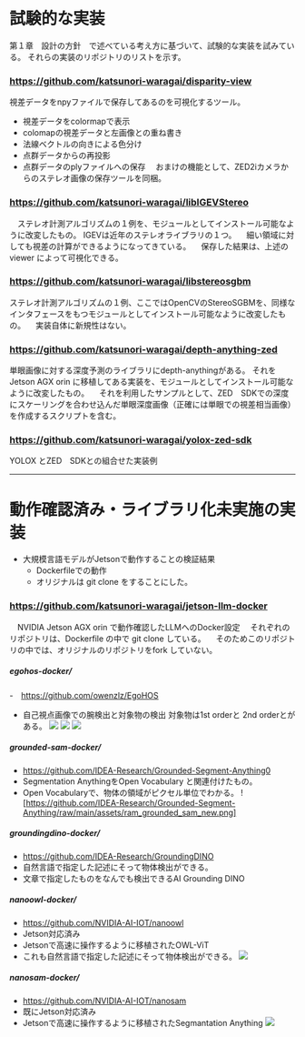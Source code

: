 # 試験的な実装
第１章　設計の方針　で述べている考え方に基づいて、試験的な実装を試みている。
それらの実装のリポジトリのリストを示す。

### https://github.com/katsunori-waragai/disparity-view
 視差データをnpyファイルで保存してあるのを可視化するツール。
 - 視差データをcolormapで表示
 - colomapの視差データと左画像との重ね書き
 - 法線ベクトルの向きによる色分け
 - 点群データからの再投影
 - 点群データのplyファイルへの保存
　おまけの機能として、ZED2iカメラからのステレオ画像の保存ツールを同梱。
### https://github.com/katsunori-waragai/libIGEVStereo
　ステレオ計測アルゴリズムの１例を、モジュールとしてインストール可能なように改変したもの。
  IGEVは近年のステレオライブラリの１つ。
　細い領域に対しても視差の計算ができるようになってきている。
　保存した結果は、上述のviewer によって可視化できる。

### https://github.com/katsunori-waragai/libstereosgbm
 ステレオ計測アルゴリズムの１例、ここではOpenCVのStereoSGBMを、同様なインタフェースをもつモジュールとしてインストール可能なように改変したもの。
　実装自体に新規性はない。

### https://github.com/katsunori-waragai/depth-anything-zed
 単眼画像に対する深度予測のライブラリにdepth-anythingがある。
 それをJetson AGX orin に移植してある実装を、モジュールとしてインストール可能なように改変したもの。
　それを利用したサンプルとして、ZED　SDKでの深度にスケーリングを合わせ込んだ単眼深度画像（正確には単眼での視差相当画像）を作成するスクリプトを含む。

### https://github.com/katsunori-waragai/yolox-zed-sdk
YOLOX とZED　SDKとの組合せた実装例


-----------------------------------------------

# 動作確認済み・ライブラリ化未実施の実装
- 大規模言語モデルがJetsonで動作することの検証結果
  - Dockerfileでの動作
  - オリジナルは git clone をすることにした。


### https://github.com/katsunori-waragai/jetson-llm-docker
　NVIDIA Jetson AGX orin で動作確認したLLMへのDocker設定
　それぞれのリポジトリは、Dockerfile の中で git clone している。
　そのためこのリポジトリの中では、オリジナルのリポジトリをfork していない。
##### egohos-docker/
-　https://github.com/owenzlz/EgoHOS
- 自己視点画像での腕検出と対象物の検出 対象物は1st orderと 2nd orderとがある。
![](https://github.com/owenzlz/EgoHOS/blob/main/demo/twohands_obj1_optimized.gif?raw=true)
![](https://github.com/owenzlz/EgoHOS/blob/main/demo/twohands_obj2_optimized.gif?raw=true)
![](https://github.com/owenzlz/EgoHOS/blob/main/demo/twohands_optimized.gif?raw=true)
##### grounded-sam-docker/
- https://github.com/IDEA-Research/Grounded-Segment-Anything0
- Segmentation AnythingをOpen Vocabulary と関連付けたもの。
- Open Vocabularyで、物体の領域がピクセル単位でわかる。
![https://github.com/IDEA-Research/Grounded-Segment-Anything/raw/main/assets/ram_grounded_sam_new.png]
##### groundingdino-docker/
- https://github.com/IDEA-Research/GroundingDINO
- 自然言語で指定した記述にそって物体検出ができる。
- 文章で指定したものをなんでも検出できるAI Grounding DINO
##### nanoowl-docker/
- https://github.com/NVIDIA-AI-IOT/nanoowl
- Jetson対応済み
- Jetsonで高速に操作するように移植されたOWL-ViT 
- これも自然言語で指定した記述にそって物体検出ができる。
![](https://github.com/NVIDIA-AI-IOT/nanoowl/blob/main/assets/jetson_person_2x.gif)
##### nanosam-docker/
- https://github.com/NVIDIA-AI-IOT/nanosam
- 既にJetson対応済み
- Jetsonで高速に操作するように移植されたSegmantation Anything
![](https://github.com/NVIDIA-AI-IOT/nanosam/raw/main/assets/basic_usage_out.jpg)

